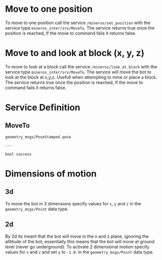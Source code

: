 # Move to one position

To move to one position call the service `/mineros/set_position` with the service type `mineros_inter/srv/MoveTo`. The service returns true once the position is reached, If the move to command fails it returns false.


# Move to and look at block (x, y, z)
To move to look at a block call the service `/mineros/look_at_block` with the service type `mineros_inter/srv/MoveTo`. The service will move the bot to look at the block at x,y,z. Usefull when attempting to mine or place a block. The service returns true once the position is reached, If the move to command fails it returns false.

# Service Definition

## MoveTo
```
geometry_msgs/PoseStamped pose

---

bool success
```

# Dimensions of motion

## 3d
To move the bot in 3 dimensions specify values for `x`, `y` and `z` in the `geometry_msgs/Point` data type.

## 2d
By 2d its meant that the bot will move in the x and z plane, ignoring the alltitude of the bot, essentially this means that the bot will move at ground level (never go underground). To activate 2 dimensional motion specify values for `x` and `z` and set `y` to `-1.0`. in the `geometry_msgs/Point` data type.

